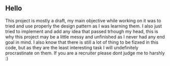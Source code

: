 ## Hello
This project is mostly a draft, my main objective while working on it was to tried and use properly the design pattern as I was learning them. 
I also just tried to implement and add any idea that passed trhough my head, this is why this project may be a little messy and unfinished as I never had any end goal in mind.
I also know that there is still a lot of thing to be fizxed in this code, but as they are the least interesting task I will undefinitely procrastinate on them.
If you are a recruiter please dont judge me to harshly :)
